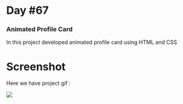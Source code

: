 # Day #67

### Animated Profile Card
In this project developed animated profile card using HTML and CSS

# Screenshot
Here we have project gif :

![](animated-profile-card.gif)